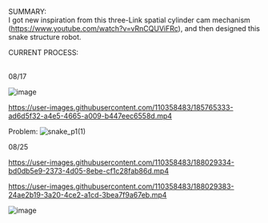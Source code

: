 SUMMARY:
</br>
I got new inspiration from this three-Link spatial cylinder cam mechanism (https://www.youtube.com/watch?v=vRnCQUViFRc), and then designed this snake structure robot.


CURRENT PROCESS:

</br>
08/17

![image](https://user-images.githubusercontent.com/110358483/185732119-5b56dbf1-e22a-407b-9b3b-c6d05bac3477.png)


https://user-images.githubusercontent.com/110358483/185765333-ad6d5f32-a4e5-4665-a009-b447eec6558d.mp4


Problem:
![snake_p1(1)](https://user-images.githubusercontent.com/110358483/185732473-7a7cf928-11a4-403f-a6d3-fafd264e5f35.png)


08/25



https://user-images.githubusercontent.com/110358483/188029334-bd0db5e9-2373-4d05-8ebe-cf1c28fab86d.mp4



https://user-images.githubusercontent.com/110358483/188029383-24ae2b19-3a20-4ce2-a1cd-3bea7f9a67eb.mp4


![image](https://user-images.githubusercontent.com/110358483/188028534-f2151974-0614-4771-8b6d-cba20713c6c4.png)


